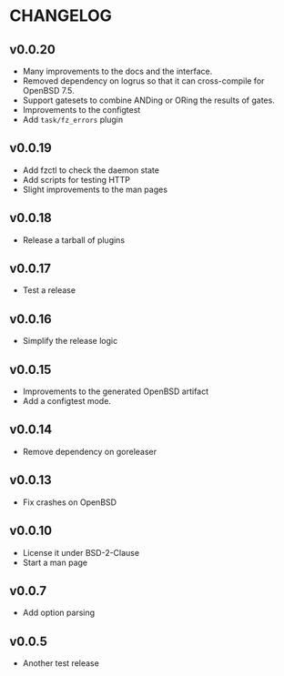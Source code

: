 # CHANGELOG

## v0.0.20

- Many improvements to the docs and the interface.
- Removed dependency on logrus so that it can cross-compile for OpenBSD 7.5.
- Support gatesets to combine ANDing or ORing the results of gates.
- Improvements to the configtest
- Add `task/fz_errors` plugin

## v0.0.19

- Add fzctl to check the daemon state
- Add scripts for testing HTTP
- Slight improvements to the man pages

## v0.0.18

- Release a tarball of plugins

## v0.0.17

- Test a release

## v0.0.16

- Simplify the release logic

## v0.0.15

- Improvements to the generated OpenBSD artifact
- Add a configtest mode.

## v0.0.14

- Remove dependency on goreleaser

## v0.0.13

- Fix crashes on OpenBSD

## v0.0.10

- License it under BSD-2-Clause
- Start a man page

## v0.0.7

- Add option parsing

## v0.0.5

- Another test release

